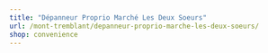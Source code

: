 ```yaml
---
title: "Dépanneur Proprio Marché Les Deux Soeurs"
url: /mont-tremblant/depanneur-proprio-marche-les-deux-soeurs/
shop: convenience
---
```

